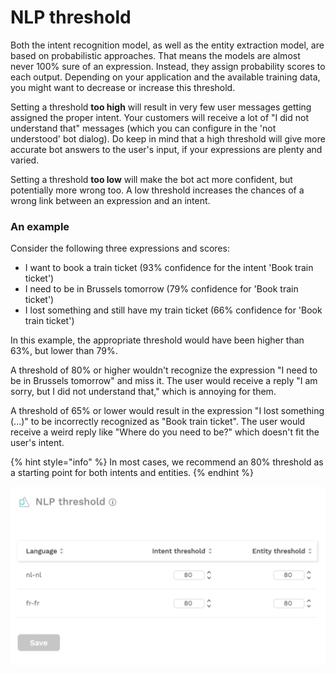 # NLP threshold

Both the intent recognition model, as well as the entity extraction model, are based on probabilistic approaches. That means the models are almost never 100% sure of an expression. Instead, they assign probability scores to each output. Depending on your application and the available training data, you might want to decrease or increase this threshold.

Setting a threshold **too high** will result in very few user messages getting assigned the proper intent. Your customers will receive a lot of "I did not understand that" messages \(which you can configure in the 'not understood' bot dialog\). Do keep in mind that a high threshold will give more accurate bot answers to the user's input, if your expressions are plenty and varied.

Setting a threshold **too low** will make the bot act more confident, but potentially more wrong too. A low threshold increases the chances of a wrong link between an expression and an intent.

### An example

Consider the following three expressions and scores:

* I want to book a train ticket \(93% confidence for the intent 'Book train ticket'\)
* I need to be in Brussels tomorrow \(79% confidence for 'Book train ticket'\)
* I lost something and still have my train ticket \(66% confidence for 'Book train ticket'\)

In this example, the appropriate threshold would have been higher than 63%, but lower than 79%.

A threshold of 80% or higher wouldn't recognize the expression "I need to be in Brussels tomorrow" and miss it. The user would receive a reply "I am sorry, but I did not understand that," which is annoying for them.

A threshold of 65% or lower would result in the expression "I lost something \(...\)" to be incorrectly recognized as "Book train ticket". The user would receive a weird reply like "Where do you need to be?" which doesn't fit the user's intent.

{% hint style="info" %}
In most cases, we recommend an 80% threshold as a starting point for both intents and entities.
{% endhint %}

![](../../.gitbook/assets/image%20%28197%29.png)

